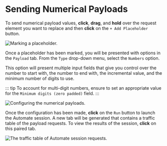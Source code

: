 # Sending Numerical Payloads

To send numerical payload values, **click**, **drag**, and **hold** over the request element you want to replace and then **click** on the `+ Add Placeholder` button.

<img alt="Marking a placeholder." src="/_images/automate_placeholder_numbers.png" center/>

Once a placeholder has been marked, you will be presented with options in the `Payload` tab. From the `Type` drop-down menu, select the `Numbers` option.

This option will present multiple input fields that give you control over the number to start with, the number to end with, the incremental value, and the minimum number of digits to use.

::: tip
To account for multi-digit numbers, ensure to set an appropriate value for the `Minimum digits (zero padded)` field.
:::

<img alt="Configuring the numerical payloads." src="/_images/automate_numbers.png" center/>

Once the configuration has been made, **click** on the `Run` button to launch the Automate session. A new tab will be generated that contains a traffic table of the payload requests. To view the results of the session, **click** on this paired tab.

<img alt="The traffic table of Automate session requests." src="/_images/automate_numbers_results.png" center/>
